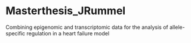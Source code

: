 # Masterthesis_JRummel
Combining epigenomic and transcriptomic data for the analysis of allele-specific regulation in a heart failure model
